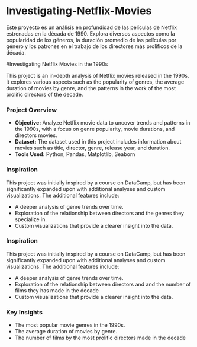 # Investigating-Netflix-Movies
Este proyecto es un análisis en profundidad de las películas de Netflix estrenadas en la década de 1990. Explora diversos aspectos como la popularidad de los géneros, la duración promedio de las películas por género y los patrones en el trabajo de los directores más prolíficos de la década.

#Investigating Netflix Movies in the 1990s

This project is an in-depth analysis of Netflix movies released in the 1990s. It explores various aspects such as the popularity of genres, the average duration of movies by genre, and the patterns in the work of the most prolific directors of the decade.

### Project Overview

- **Objective:** Analyze Netflix movie data to uncover trends and patterns in the 1990s, with a focus on genre popularity, movie durations, and directors movies.
- **Dataset:** The dataset used in this project includes information about movies such as title, director, genre, release year, and duration.
- **Tools Used:** Python, Pandas, Matplotlib, Seaborn

### Inspiration

This project was initially inspired by a course on DataCamp, but has been significantly expanded upon with additional analyses and custom visualizations. The additional features include:

- A deeper analysis of genre trends over time.
- Exploration of the relationship between directors and the genres they specialize in.
- Custom visualizations that provide a clearer insight into the data.

### Inspiration

This project was initially inspired by a course on DataCamp, but has been significantly expanded upon with additional analyses and custom visualizations. The additional features include:

- A deeper analysis of genre trends over time.
- Exploration of the relationship between directors and and the number of films they has made in the decade
- Custom visualizations that provide a clearer insight into the data.

### Key Insights

- The most popular movie genres in the 1990s.
- The average duration of movies by genre.
- The number of films by the most prolific directors made in the decade
